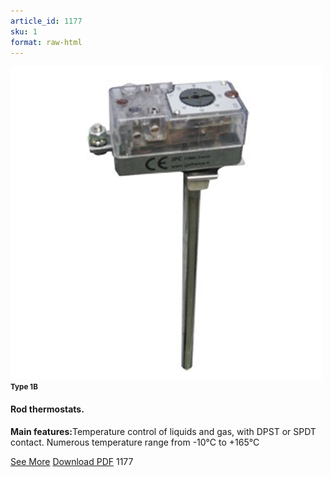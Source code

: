 ```yaml
---
article_id: 1177
sku: 1
format: raw-html
---
```

 <img src="../new-images/1B.jpg" class="card-imgs mb-2">
 <small class="text-grey mb-2"><b>Type 1B</b> </small>
 <h4>Rod thermostats.</h4>
 <p><b>Main features:</b>Temperature control of liquids and gas, with DPST or SPDT contact. Numerous temperature range from -10&#xB0;C to +165&#xB0;C</p>
 <div class="btns">
 <a href="../en/rod-thermostat-1b.html" class="btn-red">See More</a>
 <a href="../en/pdf/1-50Rod thermostat DPST and SPDT-Type 1B-1C-1R-1U20130603.pdf" target="_blank" class="btn-red">Download PDF</a>
 <!-- <a href="http://www.ultimheat.com/cat1.html" target="_blank" class="access-link"> Access full catalogue <i class="fa fa-external-link" aria-hidden="true"></i> </a> -->
 <span class="number-btn">1177</span>
 </div>
 